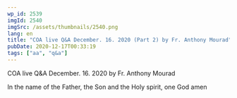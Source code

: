 ```yaml
---
wp_id: 2539
imgId: 2540
imgSrc: /assets/thumbnails/2540.png
lang: en
title: "COA live Q&A December. 16. 2020 (Part 2) by Fr. Anthony Mourad"
pubDate: 2020-12-17T00:33:19
tags: ["aa", "q&a"]
---
```


<!-- page: 6 -->

<p>COA live Q&amp;A December. 16. 2020 by Fr. Anthony Mourad</p>
<p>In the name of the Father, the Son and the Holy spirit, one God amen</p>
